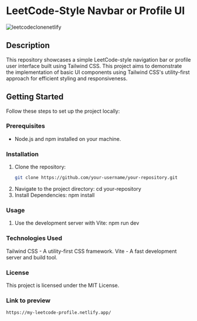 # LeetCode-Style Navbar or Profile UI


![leetcodeclonenetlify](https://github.com/gauharnawab/leetcode_profile/assets/74108518/1217018b-7104-424b-bdb4-96044781a68f)


## Description
This repository showcases a simple LeetCode-style navigation bar or profile user interface built using Tailwind CSS. This project aims to demonstrate the implementation of basic UI components using Tailwind CSS's utility-first approach for efficient styling and responsiveness.

## Getting Started
Follow these steps to set up the project locally:

### Prerequisites
- Node.js and npm installed on your machine.

### Installation
1. Clone the repository:
   ```bash
   git clone https://github.com/your-username/your-repository.git
2. Navigate to the project directory:
   cd your-repository
4. Install Dependencies:
   npm install

### Usage

1. Use the development server with Vite:
   npm run dev

### Technologies Used
  
   Tailwind CSS - A utility-first CSS framework.
   Vite - A fast development server and build tool.
### License
   This project is licensed under the MIT License.

### Link to preview
    https://my-leetcode-profile.netlify.app/
